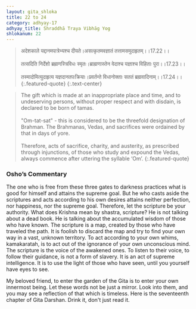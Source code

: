 ```yaml
---
layout: gita_shloka
title: 22 to 24
category: adhyay-17
adhyay_title: Śhraddhā Traya Vibhāg Yog
shlokanum: 22
---
```


> अदेशकाले यद्दानमपात्रेभ्यश्च दीयते।असत्कृतमवज्ञातं तत्तामसमुदाहृतम्।।17.22।।<br><br>तत्सदिति निर्देशो ब्रह्मणस्त्रिविधः स्मृतः।ब्राह्मणास्तेन वेदाश्च यज्ञाश्च विहिताः पुरा।।17.23।।<br><br>तस्मादोमित्युदाहृत्य यज्ञदानतपःक्रियाः।प्रवर्तन्ते विधानोक्ताः सततं ब्रह्मवादिनाम्।।17.24।।
{:.featured-quote} 
{:.text-center}

> The gift which is made at an inappropriate place and time, and to undeserving persons, without proper respect and with disdain, is declared to be born of tamas.<br><br>"Om-tat-sat" - this is considered to be the threefold designation of Brahman. The Brahmanas, Vedas, and sacrifices were ordained by that in days of yore.<br><br>Therefore, acts of sacrifice, charity, and austerity, as prescribed through injunctions, of those who study and expound the Vedas, always commence after uttering the syllable ‘Om’.
{:.featured-quote}

### Osho’s Commentary
The one who is free from these three gates to darkness practices what is good for himself and attains the supreme goal.
But he who casts aside the scriptures and acts according to his own desires attains neither perfection, nor happiness, nor the supreme goal.
Therefore, let the scripture be your authority.
What does Krishna mean by shastra, scripture? He is not talking about a dead book. He is talking about the accumulated wisdom of those who have known. The scripture is a map, created by those who have traveled the path. It is foolish to discard the map and try to find your own way in a vast, unknown territory.
To act according to your own whims, kamakaratah, is to act out of the ignorance of your own unconscious mind. The scripture is the voice of the awakened ones. To listen to their voice, to follow their guidance, is not a form of slavery. It is an act of supreme intelligence. It is to use the light of those who have seen, until you yourself have eyes to see.

My beloved friend, to enter the garden of the Gita is to enter your own innermost being. Let these words not be just a mirror. Look into them, and you may see a reflection of that which is timeless.
Here is the seventeenth chapter of Gita Darshan. Drink it, don't just read it.

